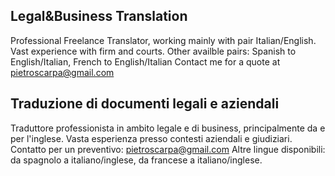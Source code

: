 ## Legal&Business Translation

Professional Freelance Translator, working mainly with pair Italian/English.
Vast experience with firm and courts. Other availble pairs: Spanish to English/Italian, French to English/Italian
Contact me for a quote at pietroscarpa@gmail.com

## Traduzione di documenti legali e aziendali
Traduttore professionista in ambito legale e di business, principalmente da e per l'inglese.
Vasta esperienza presso contesti aziendali e giudiziari. 
Contatto per un preventivo: pietroscarpa@gmail.com
Altre lingue disponibili: da spagnolo a italiano/inglese, da francese a italiano/inglese.
